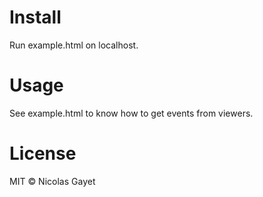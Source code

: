 # Install
Run example.html on localhost.

# Usage
See example.html to know how to get events from viewers.

# License
MIT © Nicolas Gayet












